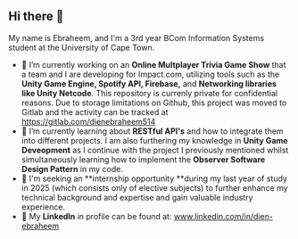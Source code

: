 ## Hi there 👋
My name is Ebraheem, and  I'm a 3rd year BCom Information Systems student at the University of Cape Town.
- 🔭 I’m currently working on an **Online Multplayer Trivia Game Show** that a team and I are developing for Impact.com, utilizing tools such as the **Unity Game Engine, Spotify API, Firebase,** and **Networking libraries like Unity Netcode**. This repository is currenly private for confidential reasons. Due to storage limitations on Github, this project was moved to Gitlab and the activity can be tracked at https://gitlab.com/dienebraheem514
- 🌱 I’m currently learning about **RESTful API's** and how to integrate them into different projects. I am also furthering my knowledge in **Unity Game Deveopment** as I continue with the project I previously mentioned whilst simultaneously learning how to implement the **Observer Software Design Pattern** in my code.
- 👯 I'm seeking an **internship opportunity **during my last year of study in 2025 (which consists only of elective subjects) to further enhance my technical background and expertise and gain valuable industry experience.
- 💼 My **LinkedIn** in profile can be found at: www.linkedin.com/in/dien-ebraheem

<!--
**Ebidien511/Ebidien511** is a ✨ _special_ ✨ repository because its `README.md` (this file) appears on your GitHub profile.

Here are some ideas to get you started:

- 🔭 I’m currently working on ...
- 🌱 I’m currently learning ...
- 👯 I’m looking to collaborate on ...
- 🤔 I’m looking for help with ...
- 💬 Ask me about ...
- 📫 How to reach me: ...
- 😄 Pronouns: ...
- ⚡ Fun fact: ...
-->
